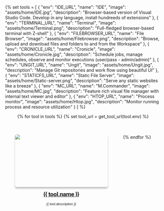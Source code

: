 <style>
/* These styles apply only to this page! */
  .md-content__button {
    display: none;
  }
  .md-sidebar--secondary{
    display: none !important;
  }
  .md-typeset h1 {
      line-height: 0;
      margin: 0;
      margin-left: -9999px;
  }
  .quickstart-wrapper {
    min-width: 300px;
    display: flex;
    flex-wrap: wrap;
    justify-content: center;
    padding-left: -50px;
    column-gap: 50px;
    row-gap: 50px;
  }
  .quickstart-wrapper > div {
    flex: 300px;
    max-width: 300px;
  }
  .tool-img{
    box-shadow: rgba(0, 0, 0, 0.24) 0px 5px 5px;
    border-radius: 5px;
    min-width: 300px;
    max-width: 300px;
    max-height: 170px;
    min-height: 170px;
  }
  .tool-caption{
    font-family:  Roboto, Helvetica, sans-serif;
    text-align: center;
    margin-top: 10px;
    font-size:  1.2rem;
    font-weight: bold;

    /* font-size: 1.25em;
    font-weight: 400; */
    letter-spacing: -.02em;
    line-height: 1.5;
  }
  .tool-description{
    font-family:  Helvetica, sans-serif;
    text-align: center;
    margin-top: 10px;
    font-size:  0.7rem;
    font-style: oblique;
    /* font-weight: bold; */
  }
</style>


{% 
    set tools = [
        {
            "env": "IDE_URL",
            "name": "IDE",
            "image": "assets/home/IDE.jpg",
            "description": "Browser-based version of Visual Studio Code. Develop in any language, install hundreeds of extensions"
        },
        {
            "env": "TERMINAL_URL",
            "name": "Terminal",
            "image": "assets/home/Terminal.png",
            "description": "Full-fledged browser-based terminal with Z-shell"
        },
        {
            "env": "FILEBROWSER_URL",
            "name": "File Browser",
            "image": "assets/home/Filebrowser.png",
            "description": "Browse, upload and download files and folders to and from the Workspace"
        },
        {
            "env": "CRONICLE_URL",
            "name": "Cronicle",
            "image": "assets/home/Cronicle.jpg",
            "description": "Schedule jobs, manage schedules, observe and monitor executions (user/pass - admin/admin)"
        },
        {
            "env": "UNGIT_URL",
            "name": "Ungit",
            "image": "assets/home/Ungit.jpg",
            "description": "Manage Git repositories and work flow using beautiful UI"
        },
        {
            "env": "STATICFS_URL",
            "name": "Static File Server",
            "image": "assets/home/Static-server.png",
            "description": "Serve any static websites like a breeze"
        },
        {
            "env": "MC_URL",
            "name": "M.Commander",
            "image": "assets/home/MC.jpg",
            "description": "Feature rich visual file manager with internal text viewer and editor" 
        },
        {
            "env": "HTOP_URL",
            "name": "Process monitor",
            "image": "assets/home/Htop.jpg",
            "description": "Monitor running process and resource utilization"
        }
        ] 
%}


<div class="quickstart-wrapper">
  {% for tool in tools %}
    {% set tool_url = get_tool_url(tool.env) %}
    <div>
        <a href="{{ tool_url }}" target="_blank" rel="noopener noreferrer">
            <img src="{{ tool.image }}" class="tool-img"/>
        </a>
        <a href="{{ tool_url }}">
            <div class="tool-caption">{{ tool.name }}</div>
        </a>
        <div class="tool-description">{{ tool.description }}</div>
    </div>
  {% endfor %}
</div>





